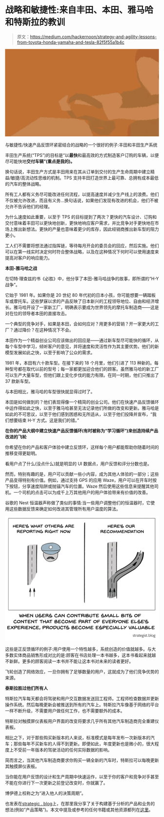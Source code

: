 # 战略和敏捷性:来自丰田、本田、雅马哈和特斯拉的教训

> 原文：<https://medium.com/hackernoon/strategy-and-agility-lessons-from-toyota-honda-yamaha-and-tesla-82f5f55a1b4c>

![](img/d610f0204ce877be7394649dedda64ed.png)

与敏捷性/快速产品反馈环紧密结合的战略的一个很好的例子:丰田和丰田生产系统

丰田生产系统(“TPS”)的目标是“以**最快**和最高效的方式制造客户订购的车辆，以便尽可能快地**交付车辆”(重点是我的)。**

换句话说，丰田生产方式是丰田用来在其从订单到交付的生产生命周期中建立精益/敏捷/高流动性思维的机制。TPS 支持丰田打造世界上最可靠、总拥有成本最低的汽车的整体战略。

所有工人都有义务尽可能改进任何流程，以提高速度并减少生产线上的浪费。他们不仅被允许改进，而且有义务…换句话说，如果他们发现有改进的机会，他们不被允许不告诉他们的经理。

为什么速度如此重要，以至于 TPS 的目标提到了两次？更快的汽车设计、订购和交付意味着丰田可以更快地创新，更快地响应客户需求，并比竞争对手更快地在市场上推出新想法。更快的产量也意味着更少的库存，因此经销商推出新车型的阻力更小。

工人们不需要将想法通过指挥链，等待每月开会的委员会的回应，然后实施。他们可以在第一线实时决定何时符合整体战略，以及在这种情况下何时可以使用速度来提高对客户的响应能力。

**本田-雅马哈之战**

在切特·理查兹的书《必胜》中，他分享了本田-雅马哈战争的故事，即所谓的“H-Y 战争”。

它始于 1981 年。如果你是 20 世纪 80 年代初的日本小孩，你可能想要一辆踏板车或摩托车。这些梦寐以求的产品反映了日本新兴的工程领导地位、自由和经济增长。雅马哈开设了一家新工厂，明确表示要成为世界领先的摩托车制造商——这是对在位的领导者本田的直接攻击。

一个典型的竞争对手，如果是本田，会如何应对？用更多的营销？开一家更大的工厂？通过降价？在这种情况下不会。

本田作为一个精益创业公司应该做出的回应是——通过新车型尽可能快的循环，从每个车型中学习，倾听客户的意见，并将速度和灵活性作为其主要优势。他们的新模型发展如此之快，以至于影响了公众的需求。

1981 年，本田有六十款车型。在接下来的 18 个月里，他们引进了 113 种新的。每种型号都在取代以前的型号；每一家都更加迎合他们的顾客。虽然雅马哈的新工厂可以生产大量车型，但他们跟上变化步伐的能力有限。在同一时期，他们只推出了 37 款新车型。

与本田相比，雅马哈的车型很快就显得过时了。

本田是如何做到的？他们表现得像一个精简的创业公司。他们在快速产品反馈循环中运作得如此之快，以至于雅马哈甚至无法记录他们所做的改变和更新。雅马哈是如此的不可思议，以至于他们感到困惑和无所适从，以至于他们投降并宣布，“我们想要结束 H-Y 方式。这是我们的错。”

**在你的产品大纲中建立快速产品反馈循环(有时被称为“学习循环”)来创造持续产品改进的飞轮**

你希望在你的产品和客户体验中建立反馈环，这样每个用户都能帮助你随着时间的推移变得更聪明。

看用户点了什么(没点什么)就是明显的 UI 数据点，用户反馈和评分分数也是。

然而，特别有趣的是，用户可以贡献一些小内容，成为其他人体验的一部分；这些产品变得特别有价值。例如，通过支持 GPS 的应用 Waze，用户可以在开车时按下按钮，分享速度陷阱或抛锚汽车的位置。Waze 然后使用这些信息来提醒其他司机。一个司机的点击可以为成千上万其他用户的用户体验带来有价值的改善。

谷歌的 Nest 恒温器声称做了类似的事情:当一些用户调整他们的恒温器时，它使用这些数据反馈来确定如何改进其管理所有用户温度的算法。

![](img/5aa36b5a938fca655550d34bfdede870.png)

这些是正反馈循环的例子:用户使用一个特性越多，系统创造的价值就越多。与大多数实体商品销售形成对比的是:顾客在书店处理一本书越多，这本书看起来就越不新鲜。更多的顾客阅读一本书并不能让这本书对未来的读者更好。

飞轮创造了网络效应，一旦你拥有了足够数量的用户，这就成为了他们竞争优势的来源。

**泰斯拉胜过他们所有人**

特斯拉汽车每天都会将驾驶和用户交互数据发送回工程师。工程师检查数据并更新操作系统。然后每晚更新会被推送到所有的汽车上。特斯拉汽车像基于网络的平台一样不断升级，不需要用户做任何工作，也不需要额外的成本。

特斯拉对触摸屏仪表板用户界面的改变将要求几乎所有其他汽车制造商完全重建仪表板。

相比之下，对于那些购买新版本的人来说，标准模式是每年发布一次新版本的汽车；那些每年不买新车的人得不到更新。即便如此，年度更新也是微小的，很大程度上不受前一年版本的驾驶活动的任何实际数据的影响。

简而言之，当其他汽车制造商要求你购买一辆全新的汽车时，特斯拉可以每晚更新其触摸屏仪表板。

当你能在用户反馈的设计和生产周期中快速运作，以至于你的客户和竞争对手甚至不能在你进行下一次更新之前登记改变时，你就赢了。

博伊德上校称之为“进入他人的决策周期”。

也发表在[strategic . blog](http://strategist.blog)上，在那里我分享了关于构建基于分析的产品和业务的想法(例如“产品策略”)。本文中提及或参考的任何书籍或其他资源都列在[这里](https://strategist.blog/further-resources-and-acknowledgements/#11)。